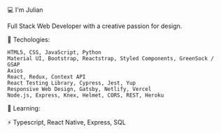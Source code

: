 
💻 I'm Julian

Full Stack Web Developer with a creative passion for design.

🌱 Techologies:

    HTML5, CSS, JavaScript, Python
    Material UI, Bootstrap, Reactstrap, Styled Components, GreenSock / GSAP
    Axios
    React, Redux, Context API
    React Testing Library, Cypress, Jest, Yup
    Responsive Web Design, Gatsby, Netlify, Vercel
    Node.js, Express, Knex, Helmet, CORS, REST, Heroku


🔭 Learning:

 
 ⚡  Typescript, React Native, Express, SQL






